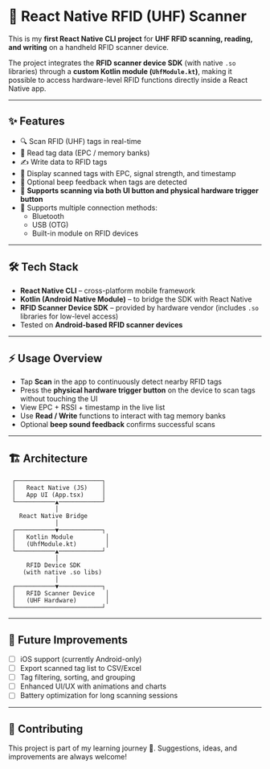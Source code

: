 # 📡 React Native RFID (UHF) Scanner

This is my **first React Native CLI project** for **UHF RFID scanning, reading, and writing** on a handheld RFID scanner device.  

The project integrates the **RFID scanner device SDK** (with native `.so` libraries) through a **custom Kotlin module (`UhfModule.kt`)**, making it possible to access hardware-level RFID functions directly inside a React Native app.

---

## ✨ Features

- 🔍 Scan RFID (UHF) tags in real-time  
- 📖 Read tag data (EPC / memory banks)  
- ✍️ Write data to RFID tags  
- 📜 Display scanned tags with EPC, signal strength, and timestamp  
- 🎵 Optional beep feedback when tags are detected  
- 🔘 **Supports scanning via both UI button and physical hardware trigger button**  
- 🔌 Supports multiple connection methods:  
  - Bluetooth  
  - USB (OTG)  
  - Built-in module on RFID devices   

---

## 🛠️ Tech Stack

- **React Native CLI** – cross-platform mobile framework  
- **Kotlin (Android Native Module)** – to bridge the SDK with React Native  
- **RFID Scanner Device SDK** – provided by hardware vendor (includes `.so` libraries for low-level access)  
- Tested on **Android-based RFID scanner devices**  

---

## ⚡ Usage Overview

- Tap **Scan** in the app to continuously detect nearby RFID tags  
- Press the **physical hardware trigger button** on the device to scan tags without touching the UI  
- View EPC + RSSI + timestamp in the live list  
- Use **Read / Write** functions to interact with tag memory banks  
- Optional **beep sound feedback** confirms successful scans  

---

## 🏗️ Architecture


```text
 ┌────────────────────────┐
 │   React Native (JS)    │
 │   App UI (App.tsx)     │
 └───────────▲────────────┘
             │
   React Native Bridge
             │
 ┌───────────▼────────────┐
 │   Kotlin Module         │
 │   (UhfModule.kt)        │
 └───────────▲────────────┘
             │
     RFID Device SDK
    (with native .so libs)
             │
 ┌───────────▼────────────┐
 │   RFID Scanner Device   │
 │   (UHF Hardware)        │
 └────────────────────────┘

```
---

## 📝 Future Improvements

- [ ] iOS support (currently Android-only)  
- [ ] Export scanned tag list to CSV/Excel  
- [ ] Tag filtering, sorting, and grouping  
- [ ] Enhanced UI/UX with animations and charts  
- [ ] Battery optimization for long scanning sessions  

---

## 🤝 Contributing

This project is part of my learning journey 🚀. Suggestions, ideas, and improvements are always welcome!  

